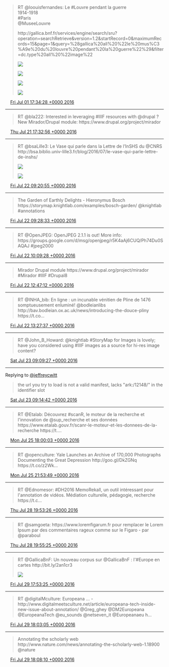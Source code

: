 > RT @loouisfernandes: Le \#Louvre pendant la guerre   
> 1914\-1918  
> \#Paris   
> @MuseeLouvre   
>   
> http://gallica\.bnf\.fr/services/engine/search/sru?operation\=searchRetrieve&version\=1\.2&startRecord\=0&maximumRecords\=15&page\=1&query\=%28gallica%20all%20%22le%20mus%C3%A9e%20du%20louvre%20pendant%20la%20guerre%22%29&filter\=dc\.type%20all%20%22image%22 
> 
> ![](../../media/748932797604265984-CkVn7NrW0AAzMJr.jpg)
> 
> ![](../../media/748932797604265984-CkVn60XWYAADsjn.jpg)
> 
> ![](../../media/748932797604265984-CkVn60aWgAQfwq7.jpg)
> 
> ![](../../media/748932797604265984-CkVn7NqWgAAKAa8.jpg)

<img src="../../media/tweet.ico" width="12" /> [Fri Jul 01 17:34:28 +0000 2016](https://twitter.com/regisrob/status/748932797604265984)

----

> RT @bla222: Interested in leveraging \#IIIF resources with @drupal ? New Mirador/Drupal module: https://www\.drupal\.org/project/mirador

<img src="../../media/tweet.ico" width="12" /> [Thu Jul 21 17:32:56 +0000 2016](https://twitter.com/regisrob/status/756180170642513920)

----

> RT @bsaLille3: Le Vase qui parle dans la Lettre de l’InSHS du @CNRS http://bsa\.biblio\.univ\-lille3\.fr/blog/2016/07/le\-vase\-qui\-parle\-lettre\-de\-inshs/ 
> 
> ![](../../media/756418737302044672-Cn8t6toWcAAuNmK.jpg)
> 
> ![](../../media/756418737302044672-Cn8t6tpWYAAzCrv.jpg)

<img src="../../media/tweet.ico" width="12" /> [Fri Jul 22 09:20:55 +0000 2016](https://twitter.com/regisrob/status/756418737302044672)

----

> The Garden of Earthly Delights \- Hieronymus Bosch https://storymap\.knightlab\.com/examples/bosch\-garden/ @knightlab \#annotations

<img src="../../media/tweet.ico" width="12" /> [Fri Jul 22 09:28:33 +0000 2016](https://twitter.com/regisrob/status/756420659404759041)

----

> RT @OpenJPEG: OpenJPEG 2\.1\.1 is out\! More info: https://groups\.google\.com/d/msg/openjpeg/r5K4aAj6CUQ/Ph74Du0SAQAJ \#jpeg2000

<img src="../../media/tweet.ico" width="12" /> [Fri Jul 22 10:09:28 +0000 2016](https://twitter.com/regisrob/status/756430958077865984)

----

> Mirador Drupal module https://www\.drupal\.org/project/mirador \#Mirador \#IIIF \#Drupal8

<img src="../../media/tweet.ico" width="12" /> [Fri Jul 22 12:47:12 +0000 2016](https://twitter.com/regisrob/status/756470652824084480)

----

> RT @INHA\_bib: En ligne : un incunable vénitien de Pline de 1476 somptueusement enluminé\! @bodleianlibs http://bav\.bodleian\.ox\.ac\.uk/news/introducing\-the\-douce\-pliny https://t\.co…

<img src="../../media/tweet.ico" width="12" /> [Fri Jul 22 13:27:37 +0000 2016](https://twitter.com/regisrob/status/756480820894924800)

----

> RT @John\_B\_Howard: @knightlab \#StoryMap for Images is lovely; have you considered using \#IIIF images as a source for hi\-res image content?

<img src="../../media/tweet.ico" width="12" /> [Sat Jul 23 09:09:27 +0000 2016](https://twitter.com/regisrob/status/756778242720329728)

----

Replying to [@jeffreycwitt](https://twitter.com/jeffreycwitt/status/751327234720399360)

> the url you try to load is not a valid manifest, lacks "ark:/12148/" in the identifier slot

<img src="../../media/tweet.ico" width="12" /> [Sat Jul 23 09:14:42 +0000 2016](https://twitter.com/regisrob/status/756779562785181696)

----

> RT @Etalab: Découvrez \#scanR, le moteur de la recherche et l'innovation de @sup\_recherche et ses données https://www\.etalab\.gouv\.fr/scanr\-le\-moteur\-et\-les\-donnees\-de\-la\-recherche https://t\.…

<img src="../../media/tweet.ico" width="12" /> [Mon Jul 25 18:00:03 +0000 2016](https://twitter.com/regisrob/status/757636548124901376)

----

> RT @openculture: Yale Launches an Archive of 170,000 Photographs Documenting the Great Depression http://goo\.gl/DkZGNq https://t\.co/z2Wk…

<img src="../../media/tweet.ico" width="12" /> [Mon Jul 25 21:53:49 +0000 2016](https://twitter.com/regisrob/status/757695375037894656)

----

> RT @Ednomesor: \#DH2016 MemoRekall, un outil intéressant pour l'annotation de vidéos\. Médiation culturelle, pédagogie, recherche https://t\.c…

<img src="../../media/tweet.ico" width="12" /> [Thu Jul 28 19:53:26 +0000 2016](https://twitter.com/regisrob/status/758752243059351552)

----

> RT @samgoeta: https://www\.loremfigarum\.fr  pour remplacer le Lorem Ipsum par des commentaires rageux comme sur le Figaro \- par @paraboul

<img src="../../media/tweet.ico" width="12" /> [Thu Jul 28 19:55:25 +0000 2016](https://twitter.com/regisrob/status/758752744744296448)

----

> RT @GallicaBnF: Un nouveau corpus sur @GallicaBnF : l'\#Europe en cartes http://bit\.ly/2an1cr3 
> 
> ![](../../media/759084427905499137-CoibuShWcAARooh.jpg)

<img src="../../media/tweet.ico" width="12" /> [Fri Jul 29 17:53:25 +0000 2016](https://twitter.com/regisrob/status/759084427905499137)

----

> RT @digitalMculture: Europeana \.\.\. \- http://www\.digitalmeetsculture\.net/article/europeana\-tech\-inside\-new\-issue\-about\-annotation/ @Greg\_ghey @DM2Europeana @EuropeanaTech @eu\_sounds @netseven\_it @Europeanaeu h…

<img src="../../media/tweet.ico" width="12" /> [Fri Jul 29 18:03:05 +0000 2016](https://twitter.com/regisrob/status/759086862262820865)

----

> Annotating the scholarly web  
>  http://www\.nature\.com/news/annotating\-the\-scholarly\-web\-1\.18900 @nature

<img src="../../media/tweet.ico" width="12" /> [Fri Jul 29 18:08:10 +0000 2016](https://twitter.com/regisrob/status/759088140019699712)